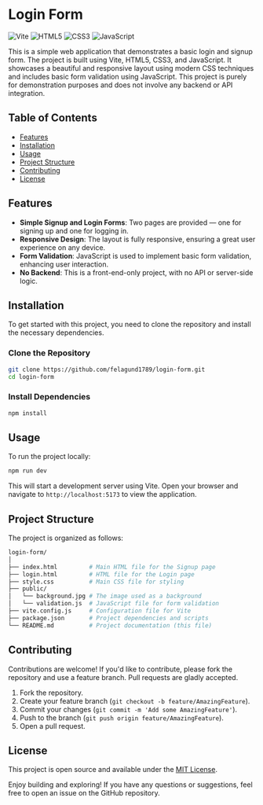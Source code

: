 # Login Form

![Vite](https://img.shields.io/badge/Vite-%23646CFF.svg?style=flat-square&logo=vite&logoColor=white)
![HTML5](https://img.shields.io/badge/HTML5-%23E34F26.svg?style=flat-square&logo=html5&logoColor=white)
![CSS3](https://img.shields.io/badge/CSS3-%231572B6?style=flat-square&logo=css3&logoColor=white)
![JavaScript](https://img.shields.io/badge/JavaScript-%23F7DF1E?style=flat-square&logo=javascript&logoColor=black)

This is a simple web application that demonstrates a basic login and signup form. The project is built using Vite, HTML5, CSS3, and JavaScript. It showcases a beautiful and responsive layout using modern CSS techniques and includes basic form validation using JavaScript. This project is purely for demonstration purposes and does not involve any backend or API integration.

## Table of Contents

- [Features](#features)
- [Installation](#installation)
- [Usage](#usage)
- [Project Structure](#project-structure)
- [Contributing](#contributing)
- [License](#license)

## Features

- **Simple Signup and Login Forms**: Two pages are provided — one for signing up and one for logging in.
- **Responsive Design**: The layout is fully responsive, ensuring a great user experience on any device.
- **Form Validation**: JavaScript is used to implement basic form validation, enhancing user interaction.
- **No Backend**: This is a front-end-only project, with no API or server-side logic.

## Installation

To get started with this project, you need to clone the repository and install the necessary dependencies.

### Clone the Repository

```bash
git clone https://github.com/felagund1789/login-form.git
cd login-form
```

### Install Dependencies
```bash
npm install
```
## Usage

To run the project locally:

```bash
npm run dev
```

This will start a development server using Vite. Open your browser and navigate to `http://localhost:5173` to view the application.

## Project Structure

The project is organized as follows:

```graphql
login-form/
│
├── index.html         # Main HTML file for the Signup page
├── login.html         # HTML file for the Login page
├── style.css          # Main CSS file for styling
├── public/
│   └── background.jpg # The image used as a background 
│   └── validation.js  # JavaScript file for form validation
├── vite.config.js     # Configuration file for Vite
├── package.json       # Project dependencies and scripts
└── README.md          # Project documentation (this file)
```

## Contributing

Contributions are welcome! If you'd like to contribute, please fork the repository and use a feature branch. Pull requests are gladly accepted.

1. Fork the repository.
2. Create your feature branch (`git checkout -b feature/AmazingFeature`).
3. Commit your changes (`git commit -m 'Add some AmazingFeature'`).
4. Push to the branch (`git push origin feature/AmazingFeature`).
5. Open a pull request.

## License

This project is open source and available under the [MIT License](LICENSE). 

Enjoy building and exploring! If you have any questions or suggestions, feel free to open an issue on the GitHub repository.
